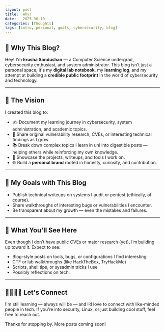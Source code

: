 ```yaml
---
layout: post
title:  Why!
date:   2025-06-10
categories: [Thoughts]
tags: [intro, personal, goals, cybersecurity, blog]
---
```


## 🚀 Why This Blog?

Hey! I'm **Erusha Sandushan** — a Computer Science undergrad, cybersecurity enthusiast, and system administrator. This blog isn't just a personal space; it's my **digital lab notebook**, my **learning log**, and my attempt at building a **credible public footprint** in the world of cybersecurity and technology.

---
## 🧠 The Vision

I created this blog to:

- ✍️ Document my learning journey in cybersecurity, system administration, and academic topics.
- 🔎 Share original vulnerability research, CVEs, or interesting technical findings as I grow.
- 📚 Break down complex topics I learn in uni into digestible posts — helping others while reinforcing my own knowledge.
- 🧰 Showcase the projects, writeups, and tools I work on.
- 🌐 Build a **personal brand** rooted in honesty, curiosity, and contribution.

---

## 🎯 My Goals with This Blog

- Publish technical writeups on systems I audit or pentest (ethically, of course).
- Share walkthroughs of interesting bugs or vulnerabilities I encounter.
- Be transparent about my growth — even the mistakes and failures.

---

## 🧵 What You'll See Here

Even though I don’t have public CVEs or major research (yet), I’m building up toward it. Expect to see:

- Blog-style posts on tools, bugs, or configurations I find interesting
- CTF or lab walkthroughs (like HackTheBox, TryHackMe)
- Scripts, shell tips, or sysadmin tricks I use
- Possibly reflections on tech.

---

## 🫱🏼‍🫲🏽 Let's Connect

I'm still learning — always will be — and I’d love to connect with like-minded people in tech. If you're into security, Linux, or just building cool stuff, feel free to reach out.



Thanks for stopping by. More posts coming soon!

<style>
    .post-content {
  overflow-x: auto;
  word-wrap: break-word;
}

</style>